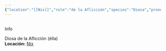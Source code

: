 ```yaml
---
{"location":"[[Nix]]","role":"de la Aflicción","species":"Diosa","pronouns":"élla","reference":"","description":"Diosa de la Aflicción (élla)","statblock":"","patron":"","type":"Personas","dg-publish":true,"dg-publish-dm":true,"dg-path":"Dioses/Farika.md","permalink":"/dioses/farika/","dgPassFrontmatter":true}
---
```


<p><span><div data-callout-metadata="" data-callout-fold="" data-callout="info" class="callout node-insert-event"><div class="callout-title" dir="auto"><div class="callout-icon"><svg width="16" height="16"></svg></div><div class="callout-title-inner">Info</div></div><div class="callout-content">
<p dir="auto">Diosa de la Aflicción (élla)<br>
<strong>Locación:</strong> <a data-tooltip-position="top" aria-label="Lugares/Nix.md" data-href="Lugares/Nix.md" href="Lugares/Nix.md" class="internal-link" target="_blank" rel="noopener nofollow">Nix</a></p>
</div></div></span></p>
